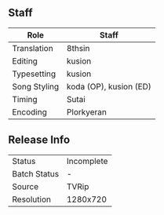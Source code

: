 ## Staff

| Role         | Staff                  |
|--------------|------------------------|
| Translation  | 8thsin                 |
| Editing      | kusion                 |
| Typesetting  | kusion                 |
| Song Styling | koda (OP), kusion (ED) |
| Timing       | Sutai                  |
| Encoding     | Plorkyeran             |

## Release Info

|              |            |
|--------------|------------|
| Status       | Incomplete |
| Batch Status | -          |
| Source       | TVRip      |
| Resolution   | 1280x720   |
